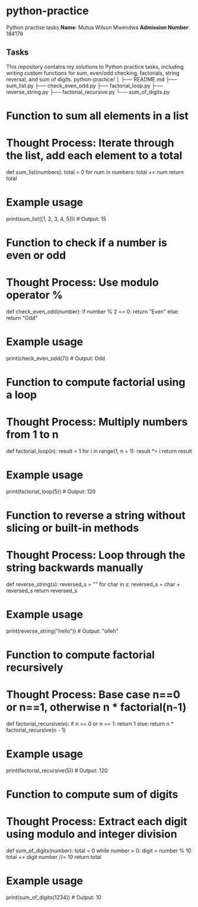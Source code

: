 # python-practice
Python practise tasks
**Name**: Mutua Wilson Mwendwa 
**Admission Number**: 184179
## Tasks
This repository contains my solutions to Python practice tasks, including writing custom functions for sum, even/odd checking, factorials, string reversal, and sum of digits.
python-practice/
│
├── README.md
├── sum_list.py
├── check_even_odd.py
├── factorial_loop.py
├── reverse_string.py
├── factorial_recursive.py
└── sum_of_digits.py
# Function to sum all elements in a list
# Thought Process: Iterate through the list, add each element to a total

def sum_list(numbers):
    total = 0
    for num in numbers:
        total += num
    return total

# Example usage
print(sum_list([1, 2, 3, 4, 5]))  # Output: 15
# Function to check if a number is even or odd
# Thought Process: Use modulo operator %

def check_even_odd(number):
    if number % 2 == 0:
        return "Even"
    else:
        return "Odd"

# Example usage
print(check_even_odd(7))  # Output: Odd
# Function to compute factorial using a loop
# Thought Process: Multiply numbers from 1 to n

def factorial_loop(n):
    result = 1
    for i in range(1, n + 1):
        result *= i
    return result

# Example usage
print(factorial_loop(5))  # Output: 120
# Function to reverse a string without slicing or built-in methods
# Thought Process: Loop through the string backwards manually

def reverse_string(s):
    reversed_s = ""
    for char in s:
        reversed_s = char + reversed_s
    return reversed_s

# Example usage
print(reverse_string("hello"))  # Output: "olleh"
# Function to compute factorial recursively
# Thought Process: Base case n==0 or n==1, otherwise n * factorial(n-1)

def factorial_recursive(n):
    if n == 0 or n == 1:
        return 1
    else:
        return n * factorial_recursive(n - 1)

# Example usage
print(factorial_recursive(5))  # Output: 120
# Function to compute sum of digits
# Thought Process: Extract each digit using modulo and integer division

def sum_of_digits(number):
    total = 0
    while number > 0:
        digit = number % 10
        total += digit
        number //= 10
    return total

# Example usage
print(sum_of_digits(1234))  # Output: 10

